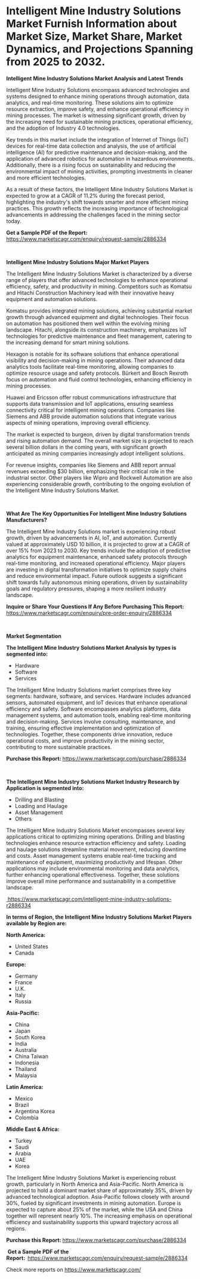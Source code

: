 <p><h1>Intelligent Mine Industry Solutions Market Furnish Information about Market Size, Market Share, Market Dynamics, and Projections Spanning from 2025 to 2032.</h1></p><p><strong>Intelligent Mine Industry Solutions Market Analysis and Latest Trends</strong></p>
<p><p>Intelligent Mine Industry Solutions encompass advanced technologies and systems designed to enhance mining operations through automation, data analytics, and real-time monitoring. These solutions aim to optimize resource extraction, improve safety, and enhance operational efficiency in mining processes. The market is witnessing significant growth, driven by the increasing need for sustainable mining practices, operational efficiency, and the adoption of Industry 4.0 technologies.</p><p>Key trends in this market include the integration of Internet of Things (IoT) devices for real-time data collection and analysis, the use of artificial intelligence (AI) for predictive maintenance and decision-making, and the application of advanced robotics for automation in hazardous environments. Additionally, there is a rising focus on sustainability and reducing the environmental impact of mining activities, prompting investments in cleaner and more efficient technologies.</p><p>As a result of these factors, the Intelligent Mine Industry Solutions Market is expected to grow at a CAGR of 11.2% during the forecast period, highlighting the industry's shift towards smarter and more efficient mining practices. This growth reflects the increasing importance of technological advancements in addressing the challenges faced in the mining sector today.</p></p>
<p><strong>Get a Sample PDF of the Report:&nbsp;</strong> <a href="https://www.marketscagr.com/enquiry/request-sample/2886334?utm_campaign=2987&utm_medium=2&utm_source=Github&utm_content=ia&utm_term=13032025&utm_id=intelligent-mine-industry-solutions">https://www.marketscagr.com/enquiry/request-sample/2886334</a></p>
<p>&nbsp;</p>
<p><strong>Intelligent Mine Industry Solutions Major Market Players</strong></p>
<p><p>The Intelligent Mine Industry Solutions Market is characterized by a diverse range of players that offer advanced technologies to enhance operational efficiency, safety, and productivity in mining. Competitors such as Komatsu and Hitachi Construction Machinery lead with their innovative heavy equipment and automation solutions. </p><p>Komatsu provides integrated mining solutions, achieving substantial market growth through advanced equipment and digital technologies. Their focus on automation has positioned them well within the evolving mining landscape. Hitachi, alongside its construction machinery, emphasizes IoT technologies for predictive maintenance and fleet management, catering to the increasing demand for smart mining solutions.</p><p>Hexagon is notable for its software solutions that enhance operational visibility and decision-making in mining operations. Their advanced data analytics tools facilitate real-time monitoring, allowing companies to optimize resource usage and safety protocols. Bürkert and Bosch Rexroth focus on automation and fluid control technologies, enhancing efficiency in mining processes.</p><p>Huawei and Ericsson offer robust communications infrastructure that supports data transmission and IoT applications, ensuring seamless connectivity critical for intelligent mining operations. Companies like Siemens and ABB provide automation solutions that integrate various aspects of mining operations, improving overall efficiency.</p><p>The market is expected to burgeon, driven by digital transformation trends and rising automation demand. The overall market size is projected to reach several billion dollars in the coming years, with significant growth anticipated as mining companies increasingly adopt intelligent solutions.</p><p>For revenue insights, companies like Siemens and ABB report annual revenues exceeding $30 billion, emphasizing their critical role in the industrial sector. Other players like Wipro and Rockwell Automation are also experiencing considerable growth, contributing to the ongoing evolution of the Intelligent Mine Industry Solutions Market.</p></p>
<p>&nbsp;</p>
<p><strong>What Are The Key Opportunities For Intelligent Mine Industry Solutions Manufacturers?</strong></p>
<p><p>The Intelligent Mine Industry Solutions market is experiencing robust growth, driven by advancements in AI, IoT, and automation. Currently valued at approximately USD 10 billion, it is projected to grow at a CAGR of over 15% from 2023 to 2030. Key trends include the adoption of predictive analytics for equipment maintenance, enhanced safety protocols through real-time monitoring, and increased operational efficiency. Major players are investing in digital transformation initiatives to optimize supply chains and reduce environmental impact. Future outlook suggests a significant shift towards fully autonomous mining operations, driven by sustainability goals and regulatory pressures, shaping a more resilient industry landscape.</p></p>
<p><strong>Inquire or Share Your Questions If Any Before Purchasing This Report:</strong> <a href="https://www.marketscagr.com/enquiry/pre-order-enquiry/2886334?utm_campaign=2987&utm_medium=2&utm_source=Github&utm_content=ia&utm_term=13032025&utm_id=intelligent-mine-industry-solutions">https://www.marketscagr.com/enquiry/pre-order-enquiry/2886334</a></p>
<p>&nbsp;</p>
<p><strong>Market Segmentation</strong></p>
<p><strong>The Intelligent Mine Industry Solutions Market Analysis by types is segmented into:</strong></p>
<p><ul><li>Hardware</li><li>Software</li><li>Services</li></ul></p>
<p><p>The Intelligent Mine Industry Solutions market comprises three key segments: hardware, software, and services. Hardware includes advanced sensors, automated equipment, and IoT devices that enhance operational efficiency and safety. Software encompasses analytics platforms, data management systems, and automation tools, enabling real-time monitoring and decision-making. Services involve consulting, maintenance, and training, ensuring effective implementation and optimization of technologies. Together, these components drive innovation, reduce operational costs, and improve productivity in the mining sector, contributing to more sustainable practices.</p></p>
<p><strong>Purchase this Report:&nbsp;</strong><a href="https://www.marketscagr.com/purchase/2886334?utm_campaign=2987&utm_medium=2&utm_source=Github&utm_content=ia&utm_term=13032025&utm_id=intelligent-mine-industry-solutions">https://www.marketscagr.com/purchase/2886334</a></p>
<p>&nbsp;</p>
<p><strong>The Intelligent Mine Industry Solutions Market Industry Research by Application is segmented into:</strong></p>
<p><ul><li>Drilling and Blasting</li><li>Loading and Haulage</li><li>Asset Management</li><li>Others</li></ul></p>
<p><p>The Intelligent Mine Industry Solutions Market encompasses several key applications critical to optimizing mining operations. Drilling and blasting technologies enhance resource extraction efficiency and safety. Loading and haulage solutions streamline material movement, reducing downtime and costs. Asset management systems enable real-time tracking and maintenance of equipment, maximizing productivity and lifespan. Other applications may include environmental monitoring and data analytics, further enhancing operational effectiveness. Together, these solutions improve overall mine performance and sustainability in a competitive landscape.</p></p>
<p><a href="https://www.marketscagr.com/intelligent-mine-industry-solutions-r2886334?utm_campaign=2987&utm_medium=2&utm_source=Github&utm_content=ia&utm_term=13032025&utm_id=intelligent-mine-industry-solutions">&nbsp;https://www.marketscagr.com/intelligent-mine-industry-solutions-r2886334</a></p>
<p><strong>In terms of Region, the Intelligent Mine Industry Solutions Market Players available by Region are:</strong></p>
<p>
    <p> <strong> North America: </strong>
        <ul>
            <li>United States</li>
            <li>Canada</li>
        </ul>
        </p> 
    <p> <strong> Europe: </strong>
        <ul>
            <li>Germany</li>
            <li>France</li>
            <li>U.K.</li>
            <li>Italy</li>
            <li>Russia</li>
        </ul>
        </p> 
    <p> <strong> Asia-Pacific: </strong>
        <ul>
            <li>China</li>
            <li>Japan</li>
            <li>South Korea</li>
            <li>India</li>
            <li>Australia</li>
            <li>China Taiwan</li>
            <li>Indonesia</li>
            <li>Thailand</li>
            <li>Malaysia</li>
        </ul>
        </p> 
    <p> <strong> Latin America: </strong>
        <ul>
            <li>Mexico</li>
            <li>Brazil</li>
            <li>Argentina Korea</li>
            <li>Colombia</li>
        </ul>
        </p> 
    <p> <strong> Middle East & Africa: </strong>
        <ul>
            <li>Turkey</li>
            <li>Saudi</li>
            <li>Arabia</li>
            <li>UAE</li>
            <li>Korea</li>
        </ul>
    </p>
    </p>
<p><p>The Intelligent Mine Industry Solutions Market is experiencing robust growth, particularly in North America and Asia-Pacific. North America is projected to hold a dominant market share of approximately 35%, driven by advanced technological adoption. Asia-Pacific follows closely with around 30%, fueled by significant investments in mining automation. Europe is expected to capture about 25% of the market, while the USA and China together will represent nearly 10%. The increasing emphasis on operational efficiency and sustainability supports this upward trajectory across all regions.</p></p>
<p><strong>Purchase this Report: </strong><a href="https://www.marketscagr.com/purchase/2886334?utm_campaign=2987&utm_medium=2&utm_source=Github&utm_content=ia&utm_term=13032025&utm_id=intelligent-mine-industry-solutions">https://www.marketscagr.com/purchase/2886334</a></p>
<p>&nbsp;<strong>Get a Sample PDF of the Report:&nbsp;&nbsp;</strong><a href="https://www.marketscagr.com/enquiry/request-sample/2886334?utm_campaign=2987&utm_medium=2&utm_source=Github&utm_content=ia&utm_term=13032025&utm_id=intelligent-mine-industry-solutions">https://www.marketscagr.com/enquiry/request-sample/2886334</a></p>
<p><strong></strong></p>
<p>Check more reports on <a href="https://www.marketscagr.com/?utm_campaign=2987&utm_medium=2&utm_source=Github&utm_content=ia&utm_term=13032025&utm_id=intelligent-mine-industry-solutions">https://www.marketscagr.com/</a></p>
